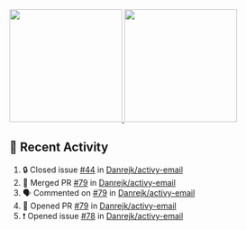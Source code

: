 <a href="https://github.com/anuraghazra/github-readme-stats">
  <img height=200 src="https://readme-stats-danrejk.vercel.app/api?username=Danrejk&theme=github_dark&border_color=3d444d&count_private=true" />
</a>
<a href="https://github.com/anuraghazra/github-readme-stats">
  <img height=200 src="https://readme-stats-danrejk.vercel.app/api/top-langs/?username=Danrejk&layout=donut&theme=github_dark&border_color=3d444d&count_private=true" />
</a>

## 🚀 Recent Activity  
<!--START_SECTION:activity-->
1. 🔒 Closed issue [#44](https://github.com/Danrejk/activy-email/issues/44) in [Danrejk/activy-email](https://github.com/Danrejk/activy-email)
2. 🎉 Merged PR [#79](https://github.com/Danrejk/activy-email/pull/79) in [Danrejk/activy-email](https://github.com/Danrejk/activy-email)
3. 🗣 Commented on [#79](https://github.com/Danrejk/activy-email/pull/79#issuecomment-2813907322) in [Danrejk/activy-email](https://github.com/Danrejk/activy-email)
4. 💪 Opened PR [#79](https://github.com/Danrejk/activy-email/pull/79) in [Danrejk/activy-email](https://github.com/Danrejk/activy-email)
5. ❗ Opened issue [#78](https://github.com/Danrejk/activy-email/issues/78) in [Danrejk/activy-email](https://github.com/Danrejk/activy-email)
<!--END_SECTION:activity-->

